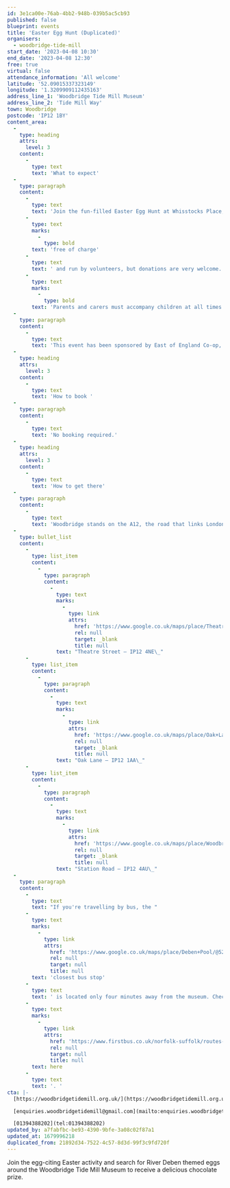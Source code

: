 ```yaml
---
id: 3e1ca00e-76ab-4bb2-948b-039b5ac5cb93
published: false
blueprint: events
title: 'Easter Egg Hunt (Duplicated)'
organisers:
  - woodbridge-tide-mill
start_date: '2023-04-08 10:30'
end_date: '2023-04-08 12:30'
free: true
virtual: false
attendance_information: 'All welcome'
latitude: '52.09015337323149'
longitude: '1.3209909112435163'
address_line_1: 'Woodbridge Tide Mill Museum'
address_line_2: 'Tide Mill Way'
town: Woodbridge
postcode: 'IP12 1BY'
content_area:
  -
    type: heading
    attrs:
      level: 3
    content:
      -
        type: text
        text: 'What to expect'
  -
    type: paragraph
    content:
      -
        type: text
        text: 'Join the fun-filled Easter Egg Hunt at Whisstocks Place, beginning at the Woodbridge Tide Mill Museum and including stops at The Longshed and Woodbridge Museum. Discover River Deben themed eggs hidden along the way, and collect them all to receive a delicious chocolate prize. This family-friendly event is '
      -
        type: text
        marks:
          -
            type: bold
        text: 'free of charge'
      -
        type: text
        text: ' and run by volunteers, but donations are very welcome. '
      -
        type: text
        marks:
          -
            type: bold
        text: 'Parents and carers must accompany children at all times. '
  -
    type: paragraph
    content:
      -
        type: text
        text: 'This event has been sponsored by East of England Co-op, The Longshed, Woodbridge Tide Mill Museum, and Woodbridge Museum.'
  -
    type: heading
    attrs:
      level: 3
    content:
      -
        type: text
        text: 'How to book '
  -
    type: paragraph
    content:
      -
        type: text
        text: 'No booking required.'
  -
    type: heading
    attrs:
      level: 3
    content:
      -
        type: text
        text: 'How to get there'
  -
    type: paragraph
    content:
      -
        type: text
        text: 'Woodbridge stands on the A12, the road that links London and Lowestoft and on the rail line that links Ipswich with Lowestoft. From either direction follow signs to Woodbridge and take any entrance into the town. The museum does not have its own car park but you can park at near by pay-and-display car parks:'
  -
    type: bullet_list
    content:
      -
        type: list_item
        content:
          -
            type: paragraph
            content:
              -
                type: text
                marks:
                  -
                    type: link
                    attrs:
                      href: 'https://www.google.co.uk/maps/place/Theatre+Street+Car+park/@52.0943181,1.3120324,19.29z/data=!4m15!1m8!3m7!1s0x47d99c80b7e1fc5f:0xf1d1007914c60816!2sTheatre+St,+Woodbridge+IP12+4NE!3b1!8m2!3d52.0945508!4d1.311837!16s%2Fg%2F1tffcg98!3m5!1s0x47d99dcbcf55670d:0x17b5b8f757423e7b!8m2!3d52.0943698!4d1.3117685!16s%2Fg%2F11r20j9nr3'
                      rel: null
                      target: _blank
                      title: null
                text: "Theatre Street – IP12 4NE\_"
      -
        type: list_item
        content:
          -
            type: paragraph
            content:
              -
                type: text
                marks:
                  -
                    type: link
                    attrs:
                      href: 'https://www.google.co.uk/maps/place/Oak+Lane+Car+Park/@52.0934123,1.3177521,19.45z/data=!4m15!1m8!3m7!1s0x47d99c840ba9a69f:0xc2ead610cfc2b3c5!2sOak+Ln,+Woodbridge!3b1!8m2!3d52.0934311!4d1.3180938!16s%2Fg%2F11b6_h6k4d!3m5!1s0x47d99c840b819357:0xa93d9e4428ee875d!8m2!3d52.0934875!4d1.3181289!16s%2Fg%2F11ddzpyrpg'
                      rel: null
                      target: _blank
                      title: null
                text: "Oak Lane – IP12 1AA\_"
      -
        type: list_item
        content:
          -
            type: paragraph
            content:
              -
                type: text
                marks:
                  -
                    type: link
                    attrs:
                      href: 'https://www.google.co.uk/maps/place/Woodbridge+Station+Car+Park/@52.0906731,1.3164005,17.83z/data=!4m15!1m8!3m7!1s0x47d99c866103a4ff:0x895b9c418b03d5a2!2sStation+Rd,+Woodbridge+IP12+4AU!3b1!8m2!3d52.0909572!4d1.3155459!16s%2Fg%2F1tcwv_9w!3m5!1s0x47d99df8022200f9:0x4f22e4b05503cea5!8m2!3d52.0907833!4d1.3171273!16s%2Fg%2F11p09mjwg3'
                      rel: null
                      target: _blank
                      title: null
                text: "Station Road – IP12 4AU\_"
  -
    type: paragraph
    content:
      -
        type: text
        text: "If you're travelling by bus, the "
      -
        type: text
        marks:
          -
            type: link
            attrs:
              href: 'https://www.google.co.uk/maps/place/Deben+Pool/@52.090816,1.3161533,19.98z/data=!4m6!3m5!1s0x47d99c8679352df3:0xbc4e8fc0a7a6182b!8m2!3d52.090717!4d1.316345!16s%2Fg%2F1q67b0bv3'
              rel: null
              target: null
              title: null
        text: 'closest bus stop'
      -
        type: text
        text: ' is located only four minutes away from the museum. Check the bus timetable '
      -
        type: text
        marks:
          -
            type: link
            attrs:
              href: 'https://www.firstbus.co.uk/norfolk-suffolk/routes-and-maps/route-maps?search=63'
              rel: null
              target: null
              title: null
        text: here
      -
        type: text
        text: '. '
cta: |-
  [https://woodbridgetidemill.org.uk/](https://woodbridgetidemill.org.uk/)

  [enquiries.woodbridgetidemill@gmail.com](mailto:enquiries.woodbridgetidemill@gmail.com)

  [01394388202](tel:01394388202)
updated_by: a7fabfbc-be93-4390-9bfe-3a08c02f87a1
updated_at: 1679996218
duplicated_from: 21892d34-7522-4c57-8d3d-99f3c9fd720f
---
```

Join the egg-citing Easter activity and search for River Deben themed eggs around the Woodbridge Tide Mill Museum to receive a delicious chocolate prize.